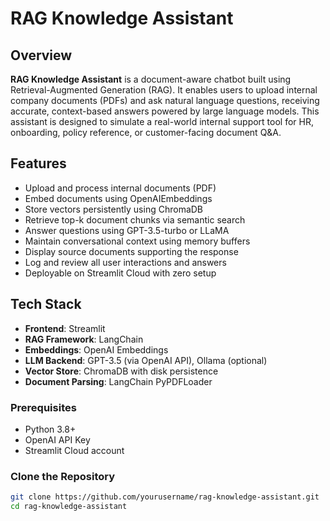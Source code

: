 # RAG Knowledge Assistant

## Overview

**RAG Knowledge Assistant** is a document-aware chatbot built using Retrieval-Augmented Generation (RAG). It enables users to upload internal company documents (PDFs) and ask natural language questions, receiving accurate, context-based answers powered by large language models. This assistant is designed to simulate a real-world internal support tool for HR, onboarding, policy reference, or customer-facing document Q&A.

## Features

- Upload and process internal documents (PDF)
- Embed documents using OpenAIEmbeddings
- Store vectors persistently using ChromaDB
- Retrieve top-k document chunks via semantic search
- Answer questions using GPT-3.5-turbo or LLaMA
- Maintain conversational context using memory buffers
- Display source documents supporting the response
- Log and review all user interactions and answers
- Deployable on Streamlit Cloud with zero setup


## Tech Stack

- **Frontend**: Streamlit
- **RAG Framework**: LangChain
- **Embeddings**: OpenAI Embeddings
- **LLM Backend**: GPT-3.5 (via OpenAI API), Ollama (optional)
- **Vector Store**: ChromaDB with disk persistence
- **Document Parsing**: LangChain PyPDFLoader


### Prerequisites

- Python 3.8+
- OpenAI API Key
- Streamlit Cloud account

### Clone the Repository

```bash
git clone https://github.com/yourusername/rag-knowledge-assistant.git
cd rag-knowledge-assistant
